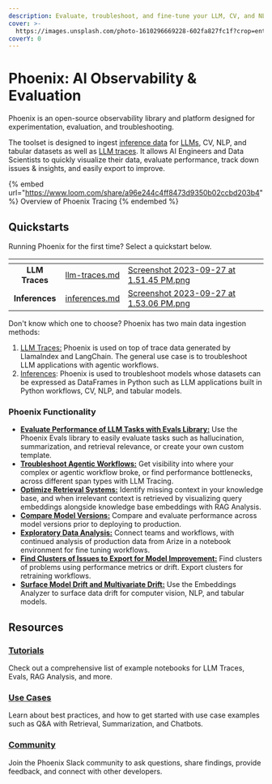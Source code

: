 ```yaml
---
description: Evaluate, troubleshoot, and fine-tune your LLM, CV, and NLP models.
cover: >-
  https://images.unsplash.com/photo-1610296669228-602fa827fc1f?crop=entropy&cs=tinysrgb&fm=jpg&ixid=MnwxOTcwMjR8MHwxfHNlYXJjaHw1fHxzcGFjZXxlbnwwfHx8fDE2NzkwOTMzODc&ixlib=rb-4.0.3&q=80
coverY: 0
---
```


# Phoenix: AI Observability & Evaluation

Phoenix is an open-source observability library and platform designed for experimentation, evaluation, and troubleshooting.

The toolset is designed to ingest [inference data](quickstart/phoenix-inferences/inferences.md) for [LLMs](concepts/llm-observability.md), CV, NLP, and tabular datasets as well as [LLM traces](quickstart/llm-traces.md). It allows AI Engineers and Data Scientists to quickly visualize their data, evaluate performance, track down issues & insights, and easily export to improve.&#x20;

{% embed url="https://www.loom.com/share/a96e244c4ff8473d9350b02ccbd203b4" %}
Overview of Phoenix Tracing
{% endembed %}

## Quickstarts

Running Phoenix for the first time? Select a quickstart below.&#x20;

<table data-card-size="large" data-view="cards"><thead><tr><th align="center"></th><th data-hidden data-card-target data-type="content-ref"></th><th data-hidden data-card-cover data-type="files"></th></tr></thead><tbody><tr><td align="center"><strong>LLM Traces</strong></td><td><a href="quickstart/llm-traces.md">llm-traces.md</a></td><td><a href=".gitbook/assets/Screenshot 2023-09-27 at 1.51.45 PM.png">Screenshot 2023-09-27 at 1.51.45 PM.png</a></td></tr><tr><td align="center"><strong>Inferences</strong></td><td><a href="quickstart/phoenix-inferences/inferences.md">inferences.md</a></td><td><a href=".gitbook/assets/Screenshot 2023-09-27 at 1.53.06 PM.png">Screenshot 2023-09-27 at 1.53.06 PM.png</a></td></tr></tbody></table>

Don't know which one to choose? Phoenix has two main data ingestion methods:

1. [LLM Traces:](quickstart/llm-traces.md) Phoenix is used on top of trace data generated by LlamaIndex and LangChain. The general use case is to troubleshoot LLM applications with agentic workflows.&#x20;
2. [Inferences](quickstart/phoenix-inferences/inferences.md): Phoenix is used to troubleshoot models whose datasets can be expressed as DataFrames in Python such as LLM applications built in Python workflows, CV, NLP, and tabular models.

### **Phoenix Functionality**&#x20;

* [**Evaluate Performance of LLM Tasks with Evals Library:**](llm-evals/llm-evals.md) Use the Phoenix Evals library to easily evaluate tasks such as hallucination, summarization, and retrieval relevance, or create your own custom template.
* [**Troubleshoot Agentic Workflows:**](concepts/llm-traces.md) Get visibility into where your complex or agentic workflow broke, or find performance bottlenecks, across different span types with LLM Tracing.
* [**Optimize Retrieval Systems:**](use-cases/troubleshooting-llm-retrieval-with-vector-stores.md) Identify missing context in your knowledge base, and when irrelevant context is retrieved by visualizing query embeddings alongside knowledge base embeddings with RAG Analysis.
* [**Compare Model Versions:**](https://docs.arize.com/phoenix/concepts/phoenix-basics/phoenix-basics#how-many-datasets-do-i-need) Compare and evaluate performance across model versions prior to deploying to production.
* [**Exploratory Data Analysis:**](integrations/bring-production-data-to-notebook-for-eda-or-retraining.md) Connect teams and workflows, with continued analysis of production data from Arize in a notebook environment for fine tuning workflows.
* [**Find Clusters of Issues to Export for Model Improvement:**](how-to/export-your-data.md) Find clusters of problems using performance metrics or drift. Export clusters for retraining workflows.
* [**Surface Model Drift and Multivariate Drift:**](https://docs.arize.com/phoenix/concepts/phoenix-basics/phoenix-basics#embedding-drift-over-time) Use the Embeddings Analyzer to surface data drift for computer vision, NLP, and tabular models.&#x20;

## Resources

### [Tutorials](notebooks.md)

Check out a comprehensive list of example notebooks for LLM Traces, Evals, RAG Analysis, and more. &#x20;

### [Use Cases](broken-reference)

Learn about best practices, and how to get started with use case examples such as Q\&A with Retrieval, Summarization, and Chatbots.&#x20;

### [Community](https://join.slack.com/t/arize-ai/shared\_invite/zt-1ppbtg5dd-1CYmQO4dWF4zvXFiONTjMg)

Join the Phoenix Slack community to ask questions, share findings, provide feedback, and connect with other developers.&#x20;

